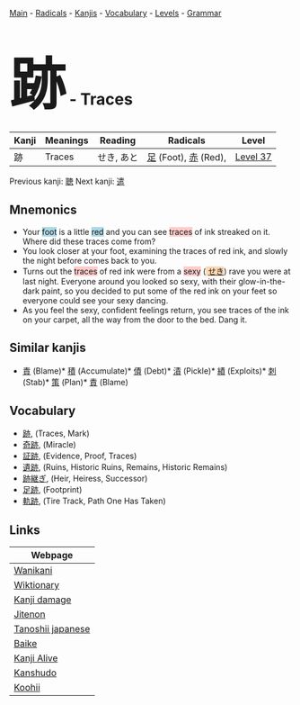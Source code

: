 <style> bigfont {font-size: 100px}</style>
[Main](../index.md) -
[Radicals](../radicals.md) -
[Kanjis](../kanjis.md) -
[Vocabulary](../vocabulary.md) -
[Levels](../levels.md) -
[Grammar](../grammar.md)
# <bigfont> 跡</bigfont> - Traces 

| Kanji | Meanings | Reading | Radicals | Level |
| --- | --- | --- | --- | --- |
| 跡 | Traces | せき, あと | [足](../radicals/足.md) (Foot), [赤](../radicals/赤.md) (Red),  | [Level 37](../levels/wk_level37.md) |

Previous kanji: [聴](聴.md) Next kanji: [遣](遣.md) 

## Mnemonics
 * Your <span style="background-color:#ADD8E6"> foot</span> is a little <span style="background-color:#ADD8E6"> red</span> and you can see <span style="background-color:#ffcccb"> traces</span> of ink streaked on it. Where did these traces come from?
* You look closer at your foot, examining the traces of red ink, and slowly the night before comes back to you.
* Turns out the <span style="background-color:#ffcccb"> traces</span> of red ink were from a <span style="background-color:#ffcccb"> sexy</span> (<span style="background-color:#fed8b1"> [せき](https://jisho.org/search/せき)</span>) rave you were at last night. Everyone around you looked so sexy, with their glow-in-the-dark paint, so you decided to put some of the red ink on your feet so everyone could see your sexy dancing.
* As you feel the sexy, confident feelings return, you see traces of the ink on your carpet, all the way from the door to the bed. Dang it.


## Similar kanjis
 * [責](責.md) (Blame)* [積](積.md) (Accumulate)* [債](債.md) (Debt)* [漬](漬.md) (Pickle)* [績](績.md) (Exploits)* [刺](刺.md) (Stab)* [策](策.md) (Plan)* [責](責.md) (Blame)


## Vocabulary
 * [跡](../vocabulary/跡.md), (Traces, Mark)
* [奇跡](../vocabulary/跡.md), (Miracle)
* [証跡](../vocabulary/跡.md), (Evidence, Proof, Traces)
* [遺跡](../vocabulary/跡.md), (Ruins, Historic Ruins, Remains, Historic Remains)
* [跡継ぎ](../vocabulary/跡.md), (Heir, Heiress, Successor)
* [足跡](../vocabulary/跡.md), (Footprint)
* [軌跡](../vocabulary/跡.md), (Tire Track, Path One Has Taken)



## Links 

| Webpage |
| --- |
| [Wanikani          ](https://www.wanikani.com/kanji/跡) |
| [Wiktionary        ](https://en.wiktionary.org/wiki/跡) |
| [Kanji damage      ](http://www.kanjidamage.com/kanji/search?utf8=✓&q=跡) |
| [Jitenon           ](https://jitenon.com/kanji/跡) |
| [Tanoshii japanese ](https://www.tanoshiijapanese.com/dictionary/kanji.cfm?k=跡) |
| [Baike             ](https://baike.baidu.com/item/跡) |
| [Kanji Alive       ](https://app.kanjialive.com/跡) |
| [Kanshudo          ](https://www.kanshudo.com/searchmn?q=跡) |
| [Koohii            ](https://kanji.koohii.com/study/kanji/跡) |
